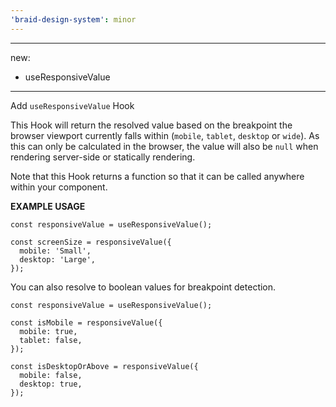 ```yaml
---
'braid-design-system': minor
---
```


---
new:
  - useResponsiveValue
---

Add `useResponsiveValue` Hook

This Hook will return the resolved value based on the breakpoint the browser viewport currently falls within (`mobile`, `tablet`, `desktop` or `wide`). As this can only be calculated in the browser, the value will also be `null` when rendering server-side or statically rendering.

Note that this Hook returns a function so that it can be called anywhere within your component.

**EXAMPLE USAGE**

```tsx
const responsiveValue = useResponsiveValue();

const screenSize = responsiveValue({
  mobile: 'Small',
  desktop: 'Large',
});
```

You can also resolve to boolean values for breakpoint detection.

```tsx
const responsiveValue = useResponsiveValue();

const isMobile = responsiveValue({
  mobile: true,
  tablet: false,
});

const isDesktopOrAbove = responsiveValue({
  mobile: false,
  desktop: true,
});
```
